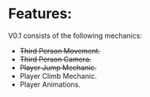 # Features:
V0.1 consists of the following mechanics:
- ~~Third Person Movement.~~
- ~~Third Person Camera.~~
- ~~Player Jump Mechanic.~~
- Player Climb Mechanic.
- Player Animations.